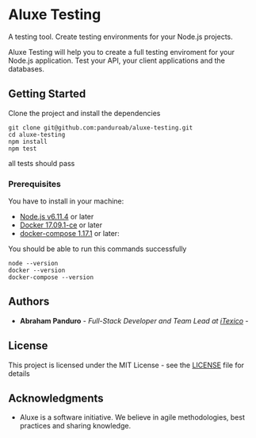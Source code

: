 # Aluxe Testing
A testing tool. Create testing environments for your Node.js projects.

Aluxe Testing will help you to create a full testing enviroment for your Node.js application. Test your API, your client applications and the databases.

## Getting Started

Clone the project and install the dependencies
```
git clone git@github.com:panduroab/aluxe-testing.git
cd aluxe-testing
npm install
npm test
```
all tests should pass

### Prerequisites

You have to install in your machine:

* [Node.js v6.11.4](https://nodejs.org/es/download/package-manager/) or later
* [Docker 17.09.1-ce](https://www.docker.com/community-edition#/download) or later
* [docker-compose 1.17.1](https://docs.docker.com/compose/install/) or later:

You should be able to run this commands successfully
```
node --version
docker --version
docker-compose --version
```

## Authors

* **Abraham Panduro** - *Full-Stack Developer and Team Lead at [iTexico](https://itexico.com/)* -

## License

This project is licensed under the MIT License - see the [LICENSE](LICENSE) file for details

## Acknowledgments

* Aluxe is a software initiative. We believe in agile methodologies, best practices and sharing knowledge.